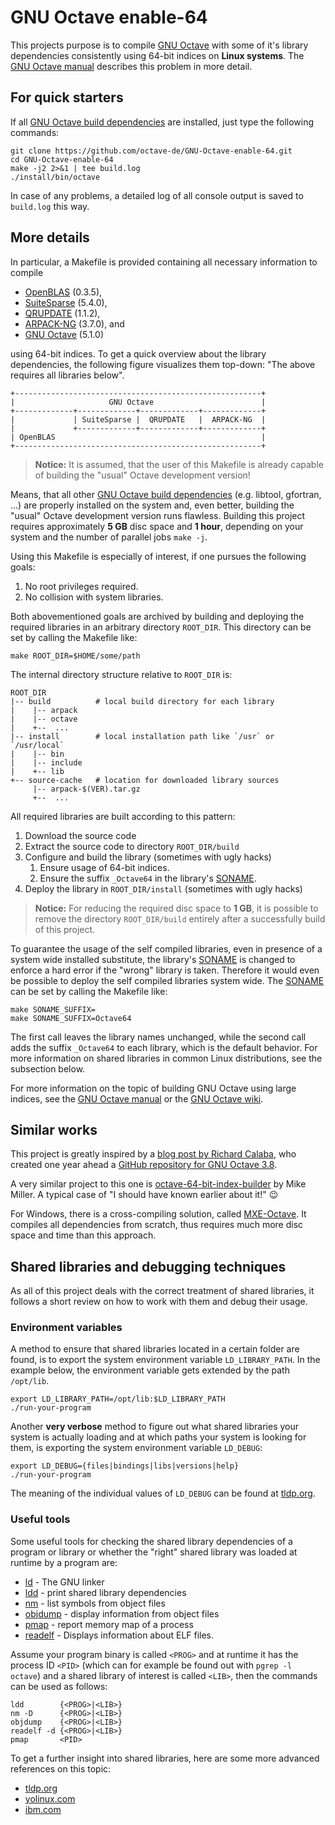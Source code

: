 # GNU Octave enable-64

This projects purpose is to compile [GNU Octave][1] with some of it's library
dependencies consistently using 64-bit indices on **Linux systems**.  The
[GNU Octave manual][3] describes this problem in more detail.


## For quick starters

If all [GNU Octave build dependencies][2] are installed, just type the
following commands:

    git clone https://github.com/octave-de/GNU-Octave-enable-64.git
    cd GNU-Octave-enable-64
    make -j2 2>&1 | tee build.log
    ./install/bin/octave

In case of any problems, a detailed log of all console output is saved to
`build.log` this way.


## More details

In particular, a Makefile is provided containing all necessary information to
compile

- [OpenBLAS](http://www.openblas.net) (0.3.5),
- [SuiteSparse](http://faculty.cse.tamu.edu/davis/suitesparse.html) (5.4.0),
- [QRUPDATE](https://sourceforge.net/projects/qrupdate/) (1.1.2),
- [ARPACK-NG](https://github.com/opencollab/arpack-ng) (3.7.0), and
- [GNU Octave][1] (5.1.0)

using 64-bit indices.  To get a quick overview about the library dependencies,
the following figure visualizes them top-down:  "The above requires all
libraries below".

    +-------------------------------------------------------+
    |                     GNU Octave                        |
    +-------------+-------------+-------------+-------------+
    |             | SuiteSparse |  QRUPDATE   |  ARPACK-NG  |
    |             +-------------+-------------+-------------+
    | OpenBLAS                                              |
    +-------------------------------------------------------+

> **Notice:** It is assumed, that the user of this Makefile is already
> capable of building the "usual" Octave development version!

Means, that all other [GNU Octave build dependencies][2] (e.g. libtool,
gfortran, ...) are properly installed on the system and, even better,
building the "usual" Octave development version runs flawless.  Building
this project requires approximately **5 GB** disc space and **1 hour**,
depending on your system and the number of parallel jobs `make -j`.

Using this Makefile is especially of interest, if one pursues the following
goals:

1. No root privileges required.
2. No collision with system libraries.

Both abovementioned goals are archived by building and deploying the required
libraries in an arbitrary directory `ROOT_DIR`.  This directory can be
set by calling the Makefile like:

    make ROOT_DIR=$HOME/some/path

The internal directory structure relative to `ROOT_DIR` is:

    ROOT_DIR
    |-- build          # local build directory for each library
    |    |-- arpack
    |    |-- octave
    |    +--  ...
    |-- install        # local installation path like `/usr` or `/usr/local`
    |    |-- bin
    |    |-- include
    |    +-- lib
    +-- source-cache   # location for downloaded library sources
         |-- arpack-$(VER).tar.gz
         +--  ...

All required libraries are built according to this pattern:

1. Download the source code
2. Extract the source code to directory `ROOT_DIR/build`
3. Configure and build the library (sometimes with ugly hacks)
   1. Ensure usage of 64-bit indices.
   2. Ensure the suffix `_Octave64` in the library's [SONAME][5].
4. Deploy the library in `ROOT_DIR/install` (sometimes with ugly hacks)

> **Notice:** For reducing the required disc space to **1 GB**, it is
> possible to remove the directory `ROOT_DIR/build` entirely after a
> successfully build of this project.

To guarantee the usage of the self compiled libraries, even in presence of
a system wide installed substitute, the library's [SONAME][5] is changed to
enforce a hard error if the "wrong" library is taken.  Therefore it would
even be possible to deploy the self compiled libraries system wide.  The
[SONAME][5] can be set by calling the Makefile like:

    make SONAME_SUFFIX=
    make SONAME_SUFFIX=Octave64

The first call leaves the library names unchanged, while the second call adds
the suffix `_Octave64` to each library, which is the default behavior.  For
more information on shared libraries in common Linux distributions, see the
subsection below.

For more information on the topic of building GNU Octave using large indices,
see the [GNU Octave manual][3] or the [GNU Octave wiki][4].


## Similar works

This project is greatly inspired by a [blog post by Richard Calaba][7],
who created one year ahead a [GitHub repository for GNU Octave 3.8][8].

A very similar project to this one is [octave-64-bit-index-builder][9] by
Mike Miller.  A typical case of "I should have known earlier about it!"
:wink:

For Windows, there is a cross-compiling solution, called
[MXE-Octave](https://wiki.octave.org/MXE).  It compiles all dependencies from
scratch, thus requires much more disc space and time than this approach.


## Shared libraries and debugging techniques

As all of this project deals with the correct treatment of shared libraries,
it follows a short review on how to work with them and debug their usage.


### Environment variables

A method to ensure that shared libraries located in a certain folder are found,
is to export the system environment variable `LD_LIBRARY_PATH`.  In the
example below, the environment variable gets extended by the path `/opt/lib`.

    export LD_LIBRARY_PATH=/opt/lib:$LD_LIBRARY_PATH
    ./run-your-program

Another **very verbose** method to figure out what shared libraries your
system is actually loading and at which paths your system is looking for them,
is exporting the system environment variable `LD_DEBUG`:

    export LD_DEBUG={files|bindings|libs|versions|help}
    ./run-your-program

The meaning of the individual values of `LD_DEBUG` can be found at
[tldp.org][6].


### Useful tools

Some useful tools for checking the shared library dependencies of a program or
library or whether the "right" shared library was loaded at runtime by a
program are:

- [ld](http://linux.die.net/man/1/ld) - The GNU linker
- [ldd](http://linux.die.net/man/1/ldd) - print shared library dependencies
- [nm](http://linux.die.net/man/1/nm) - list symbols from object files
- [objdump](http://linux.die.net/man/1/objdump) - display information from
  object files
- [pmap](http://linux.die.net/man/1/pmap) - report memory map of a process
- [readelf](http://linux.die.net/man/1/readelf) - Displays information about
  ELF files.

Assume your program binary is called `<PROG>` and at runtime it has the process
ID `<PID>` (which can for example be found out with `pgrep -l octave`) and a
shared library of interest is called `<LIB>`, then the commands can be used as
follows:

    ldd        {<PROG>|<LIB>}
    nm -D      {<PROG>|<LIB>}
    objdump    {<PROG>|<LIB>}
    readelf -d {<PROG>|<LIB>}
    pmap       <PID>

To get a further insight into shared libraries, here are some more advanced
references on this topic:

- [tldp.org][6]
- [yolinux.com][10]
- [ibm.com][11]


[1]: https://www.gnu.org/software/octave/
[2]: https://octave.org/doc/interpreter/Build-Dependencies.html
[3]: https://octave.org/doc/interpreter/Compiling-Octave-with-64_002dbit-Indexing.html
[4]: https://wiki.octave.org/Enable_large_arrays:_Build_octave_such_that_it_can_use_arrays_larger_than_2Gb.
[5]: https://en.wikipedia.org/wiki/Soname
[6]: http://tldp.org/HOWTO/Program-Library-HOWTO/shared-libraries.html
[7]: http://calaba.tumblr.com/post/107087607479/octave-64
[8]: https://github.com/calaba/octave-3.8.2-enable-64-ubuntu-14.04
[9]: https://bitbucket.org/mtmiller/octave-64-bit-index-builder
[10]: http://www.yolinux.com/TUTORIALS/LibraryArchives-StaticAndDynamic.html
[11]: https://www.ibm.com/developerworks/library/l-dynamic-libraries/
